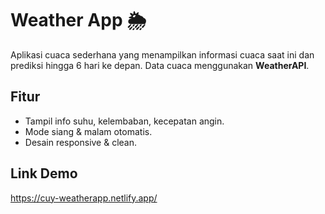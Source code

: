 # Weather App 🌦️

Aplikasi cuaca sederhana yang menampilkan informasi cuaca saat ini dan prediksi hingga 6 hari ke depan. Data cuaca menggunakan **WeatherAPI**.

## Fitur

- Tampil info suhu, kelembaban, kecepatan angin.
- Mode siang & malam otomatis.
- Desain responsive & clean.

## Link Demo
https://cuy-weatherapp.netlify.app/
